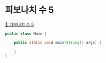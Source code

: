 # 피보나치 수 5
[:link: 피보나치 수 5](https://www.acmicpc.net/problem/10870) 
<br>

```java
public class Main {

    public static void main(String[] args) {
    
    }
}
```
